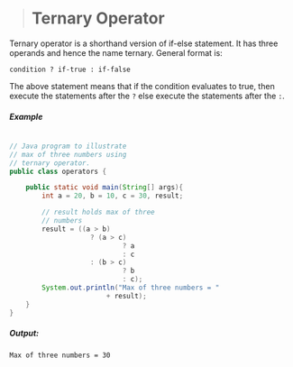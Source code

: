 ># Ternary Operator

Ternary operator is a shorthand version of if-else statement. It has three operands and hence the name ternary. General format is:

	condition ? if-true : if-false

The above statement means that if the condition evaluates to true, then execute the statements after the `?` else execute the statements after the `:`.

##### Example

```java

// Java program to illustrate    
// max of three numbers using    
// ternary operator.    
public class operators {

	public static void main(String[] args){ 
		int a = 20, b = 10, c = 30, result; 

		// result holds max of three 
		// numbers 
		result = ((a > b) 
					? (a > c) 
							? a 
							: c 
					: (b > c) 
							? b 
							: c); 
		System.out.println("Max of three numbers = "
						+ result); 
	} 
} 
```

##### Output:
        
	Max of three numbers = 30